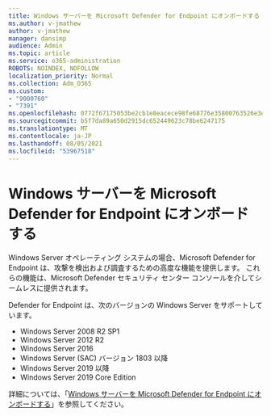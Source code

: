 ```yaml
---
title: Windows サーバーを Microsoft Defender for Endpoint にオンボードする
ms.author: v-jmathew
author: v-jmathew
manager: dansimp
audience: Admin
ms.topic: article
ms.service: o365-administration
ROBOTS: NOINDEX, NOFOLLOW
localization_priority: Normal
ms.collection: Adm_O365
ms.custom:
- "9000760"
- "7391"
ms.openlocfilehash: 0772f67175053be2cb1e8eacece98fe68776e35800763526e3e6f4fd5375228c
ms.sourcegitcommit: b5f7da89a650d2915dc652449623c78be6247175
ms.translationtype: MT
ms.contentlocale: ja-JP
ms.lasthandoff: 08/05/2021
ms.locfileid: "53967518"
---
```

# <a name="onboard-a-windows-server-to-microsoft-defender-for-endpoint"></a>Windows サーバーを Microsoft Defender for Endpoint にオンボードする

Windows Server オペレーティング システムの場合、Microsoft Defender for Endpoint は、攻撃を検出および調査するための高度な機能を提供します。 これらの機能は、Microsoft Defender セキュリティ センター コンソールを介してシームレスに提供されます。

Defender for Endpoint は、次のバージョンの Windows Server をサポートしています。

- Windows Server 2008 R2 SP1
- Windows Server 2012 R2
- Windows Server 2016
- Windows Server (SAC) バージョン 1803 以降
- Windows Server 2019 以降
- Windows Server 2019 Core Edition

詳細については、「[Windows サーバーを Microsoft Defender for Endpoint にオンボードする](https://go.microsoft.com/fwlink/?linkid=2143627)」を参照してください。
